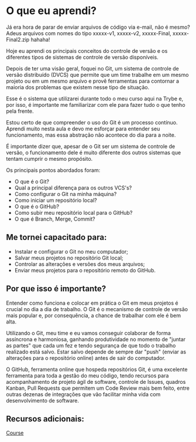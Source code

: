 # O que eu aprendi?

Já era hora de parar de enviar arquivos de código via e-mail, não é mesmo? Adeus arquivos com nomes do tipo xxxxx-v1, xxxxx-v2, xxxxx-Final, xxxxx-Final2.zip hahaha!

Hoje eu aprendi os principais conceitos do controle de versão e os diferentes tipos de sistemas de controle de versão disponíveis.

Depois de ter uma visão geral, foquei no Git, um sistema de controle de versão distribuído (DVCS) que permite que um time trabalhe em um mesmo projeto ou em um mesmo arquivo e provê ferramentas para contornar a maioria dos problemas que existem nesse tipo de situação.

Esse é o sistema que utilizarei durante todo o meu curso aqui na Trybe e, por isso, é importante me familiarizar com ele para fazer tudo o que tenho pela frente.

Estou certo de que compreender o uso do Git é um processo contínuo. Aprendi muito nesta aula e devo me esforçar para entender seu funcionamento, mas essa abstração não acontece do dia para a noite.

É importante dizer que, apesar de o Git ser um sistema de controle de versão, o funcionamento dele é muito diferente dos outros sistemas que tentam cumprir o mesmo propósito.

Os principais pontos abordados foram:
- O que é o Git?
- Qual a principal diferença para os outros VCS's?
- Como configurar o Git na minha máquina?
- Como iniciar um repositório local?
- O que é o GitHub?
- Como subir meu repositório local para o GitHub?
- O que é Branch, Merge, Commit?

## Me tornei capacitado para:

- Instalar e configurar o Git no meu computador;
- Salvar meus projetos no repositório Git local;
- Controlar as alterações e versões dos meus arquivos;
- Enviar meus projetos para o repositório remoto do GitHub.

## Por que isso é importante?

Entender como funciona e colocar em prática o Git em meus projetos é crucial no dia a dia de trabalho. O Git é o mecanismo de controle de versão mais popular e, por consequência, a chance de trabalhar com ele é bem alta.

Utilizando o Git, meu time e eu vamos conseguir colaborar de forma assíncrona e harmoniosa, ganhando produtividade no momento de "juntar as partes" que cada um fez e tendo segurança de que todo o trabalho realizado está salvo. Estar salvo depende de sempre dar "push" (enviar as alterações para o repositório online) antes de sair do computador.

O GitHub, ferramenta online que hospeda repositórios Git, é uma excelente ferramenta para toda a gestão do meu código, tendo recursos para acompanhamento de projeto ágil de software, controle de Issues, quadros Kanban, Pull Requests que permitem um Code Review mais bem feito, entre outras dezenas de integrações que vão facilitar minha vida com desenvolvimento de software.

## Recursos adicionais:

[Course](https://app.betrybe.com/course/fundamentals/git-github-e-internet/git-github-o-que-e-e-para-que-serve/82dcab41-249a-4738-8920-f0eb2cb91d1c/recursos-adicionais-opcional/92fab3ee-defa-49c4-98a7-57ccf977d179?use_case=side_bar)
